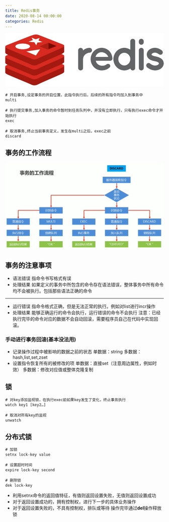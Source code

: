 ```yaml
---
title: Redis事务
date: 2020-08-14 00:00:00
categories: Redis
---
```

![](https://raw.githubusercontent.com/YangAnLin/images/master/20200826195042.jpeg)
<!-- more --> 

```shell
# 开启事务,设定事务的开启位置，此指令执行后，后续的所有指令均加入到事务中
multi

# 执行提交事务,加入事务的命令暂时到任务队列中，并没有立即执行，只有执行exec命令才开始执行
exec

# 取消事务,终止当前事务定义，发生在multi之后，exec之前
discard
```

## 事务的工作流程

![](https://raw.githubusercontent.com/YangAnLin/images/master/20200826195056.png)

## 事务的注意事项

- 语法错误
  指命令书写格式有误
- 处理结果
  如果定义的事务中所包含的命令存在语法错误，整体事务中所有命令均不会被执行。包括那些语法正确的命令

----------------------------------------------------------------------------------------------------------------------------------------------------------------

- 运行错误
  指命令格式正确，但是无法正常的执行。例如对list进行incr操作
- 处理结果
  能够正确运行的命令会执行，运行错误的命令不会执行
  注意：已经执行完毕的命令对应的数据不会自动回滚，需要程序员自己在代码中实现回滚。

### 手动进行事务回滚(基本没法用)

- 记录操作过程中被影响的数据之前的状态
  单数据：string
  多数据：hash,list,set,zset
- 设置指令恢复所有的被修改的项
  单数据：直接set（注意周边属性，例如时效）
  多数据：修改对应值或整体克隆复制

## 锁

```shell
# 对key添加监视锁，在执行exec前如果key发生了变化，终止事务执行
watch key1 [key2…]

# 取消对所有key的监视
unwatch
```

## 分布式锁

```shell
# 加锁
setnx lock-key value

# 设置超时时间
expire lock-key second

# 删除锁
dek lock-key
```

- 利用setnx命令的返回值特征，有值则返回设置失败，无值则返回设置成功
- 对于返回设置成功的，拥有控制权，进行下一步的具体业务操作
- 对于返回设置失败的，不具有控制权，排队或等待
  操作完毕通过**del**操作释放锁